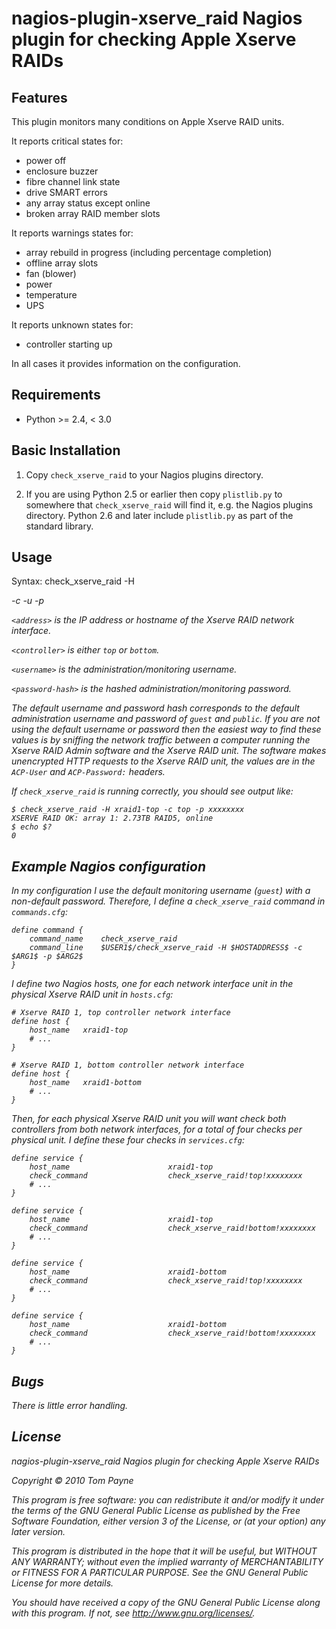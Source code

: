nagios-plugin-xserve_raid Nagios plugin for checking Apple Xserve RAIDs
======================================================================


Features
--------

This plugin monitors many conditions on Apple Xserve RAID units.

It reports critical states for:

* power off
* enclosure buzzer
* fibre channel link state
* drive SMART errors
* any array status except online
* broken array RAID member slots

It reports warnings states for:

* array rebuild in progress (including percentage completion)
* offline array slots
* fan (blower)
* power
* temperature
* UPS

It reports unknown states for:

* controller starting up

In all cases it provides information on the configuration.


Requirements
------------

* Python >= 2.4, < 3.0


Basic Installation
------------------

1. Copy `check_xserve_raid` to your Nagios plugins directory.

2. If you are using Python 2.5 or earlier then copy `plistlib.py` to somewhere
that `check_xserve_raid` will find it, e.g. the Nagios plugins directory.
Python 2.6 and later include `plistlib.py` as part of the standard library.


Usage
-----

Syntax:
	check_xserve_raid -H <address> -c <controller> -u <username> -p <password-hash>

`<address>` is the IP address or hostname of the Xserve RAID network interface.

`<controller>` is either `top` or `bottom`.

`<username>` is the administration/monitoring username.

`<password-hash>` is the hashed administration/monitoring password.

The default username and password hash corresponds to the default
administration username and password of `guest` and `public`.  If you are not
using the default username or password then the easiest way to find these
values is by sniffing the network traffic between a computer running the Xserve
RAID Admin software and the Xserve RAID unit.  The software makes unencrypted
HTTP requests to the Xserve RAID unit, the values are in the `ACP-User` and
`ACP-Password:` headers.

If `check_xserve_raid` is running correctly, you should see output like:

	$ check_xserve_raid -H xraid1-top -c top -p xxxxxxxx
	XSERVE RAID OK: array 1: 2.73TB RAID5, online
	$ echo $?
	0


Example Nagios configuration
----------------------------

In my configuration I use the default monitoring username (`guest`) with a
non-default password.  Therefore, I define a `check_xserve_raid` command in
`commands.cfg`:

	define command {
		command_name	check_xserve_raid
		command_line	$USER1$/check_xserve_raid -H $HOSTADDRESS$ -c $ARG1$ -p $ARG2$
	}

I define two Nagios hosts, one for each network interface unit in the physical
Xserve RAID unit in `hosts.cfg`:

	# Xserve RAID 1, top controller network interface
	define host {
		host_name	xraid1-top
		# ...
	}

	# Xserve RAID 1, bottom controller network interface
	define host {
		host_name	xraid1-bottom
		# ...
	}

Then, for each physical Xserve RAID unit you will want check both controllers
from both network interfaces, for a total of four checks per physical unit.  I
define these four checks in `services.cfg`:

	define service {
		host_name                      xraid1-top
		check_command                  check_xserve_raid!top!xxxxxxxx
		# ...
	}

	define service {
		host_name                      xraid1-top
		check_command                  check_xserve_raid!bottom!xxxxxxxx
		# ...
	}

	define service {
		host_name                      xraid1-bottom
		check_command                  check_xserve_raid!top!xxxxxxxx
		# ...
	}

	define service {
		host_name                      xraid1-bottom
		check_command                  check_xserve_raid!bottom!xxxxxxxx
		# ...
	}


Bugs
----

There is little error handling.


License
-------

nagios-plugin-xserve_raid Nagios plugin for checking Apple Xserve RAIDs

Copyright &copy; 2010 Tom Payne

This program is free software: you can redistribute it and/or modify it under the terms of the GNU General Public License as published by the Free Software Foundation, either version 3 of the License, or (at your option) any later version.

This program is distributed in the hope that it will be useful, but WITHOUT ANY WARRANTY; without even the implied warranty of MERCHANTABILITY or FITNESS FOR A PARTICULAR PURPOSE.  See the GNU General Public License for more details.

You should have received a copy of the GNU General Public License along with this program.  If not, see <http://www.gnu.org/licenses/>.
